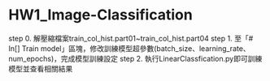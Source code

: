 # HW1_Image-Classification
  step 0. 解壓縮檔案train_col_hist.part01~train_col_hist.part04
  step 1. 至「# In[] Train model」區塊，修改訓練模型超參數(batch_size、learning_rate、num_epochs)，完成模型訓練設定
  step 2. 執行LinearClassfication.py即可訓練模型並查看相關結果
  
